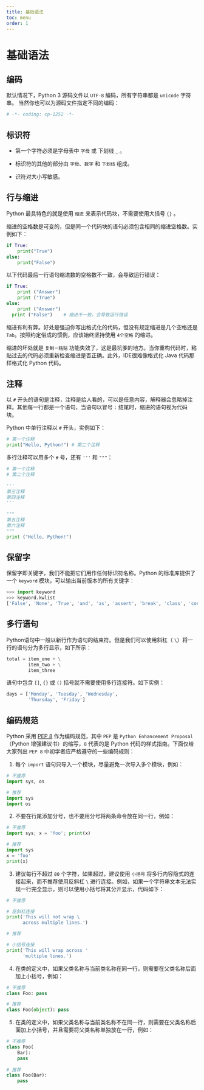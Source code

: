 ```yaml
---
title: 基础语法
toc: menu
order: 1
---
```


<BackTop></BackTop>

# 基础语法

## 编码

默认情况下，Python 3 源码文件以 `UTF-8` 编码，所有字符串都是 `unicode` 字符串。 当然你也可以为源码文件指定不同的编码：

```python
# -*- coding: cp-1252 -*-
```

## 标识符

- 第一个字符必须是字母表中 `字母` 或 下划线 `_` 。

- 标识符的其他的部分由 `字母`、`数字` 和 `下划线` 组成。

- 识符对大小写敏感。

## 行与缩进

Python 最具特色的就是使用 `缩进` 来表示代码块，不需要使用大括号 `{}` 。

缩进的空格数是可变的，但是同一个代码块的语句必须包含相同的缩进空格数。实例如下：

```python
if True:
    print("True")
else:
    print("False")
```

以下代码最后一行语句缩进数的空格数不一致，会导致运行错误：

```python
if True:
    print ("Answer")
    print ("True")
else:
    print ("Answer")
  print ("False")    # 缩进不一致，会导致运行错误
```

缩进有利有弊。好处是强迫你写出格式化的代码，但没有规定缩进是几个空格还是 `Tab`。按照约定俗成的惯例，应该始终坚持使用 `4个空格` 的缩进。

缩进的坏处就是 `复制－粘贴` 功能失效了，这是最坑爹的地方。当你重构代码时，粘贴过去的代码必须重新检查缩进是否正确。此外，IDE很难像格式化 Java 代码那样格式化 Python 代码。

## 注释

以 `#` 开头的语句是注释，注释是给人看的，可以是任意内容，解释器会忽略掉注释。其他每一行都是一个语句，当语句以冒号 `:` 结尾时，缩进的语句视为代码块。

Python 中单行注释以 `#` 开头，实例如下：

```python
# 第一个注释
print("Hello, Python!") # 第二个注释
```

多行注释可以用多个 `#` 号，还有 `'''` 和 `"""`：

```python
# 第一个注释
# 第二个注释
 
'''
第三注释
第四注释
'''
 
"""
第五注释
第六注释
"""
print ("Hello, Python!")
```

## 保留字

保留字即关键字，我们不能把它们用作任何标识符名称。Python 的标准库提供了一个 `keyword` 模块，可以输出当前版本的所有关键字：

```python
>>> import keyword
>>> keyword.kwlist
['False', 'None', 'True', 'and', 'as', 'assert', 'break', 'class', 'continue', 'def', 'del', 'elif', 'else', 'except', 'finally', 'for', 'from', 'global', 'if', 'import', 'in', 'is', 'lambda', 'nonlocal', 'not', 'or', 'pass', 'raise', 'return', 'try', 'while', 'with', 'yield']
```

## 多行语句

Python语句中一般以新行作为语句的结束符。但是我们可以使用斜杠（ `\`）将一行的语句分为多行显示，如下所示：

```python
total = item_one + \
        item_two + \
        item_three
```

语句中包含 `[]`, `{}` 或 `()` 括号就不需要使用多行连接符。如下实例：

```python
days = ['Monday', 'Tuesday', 'Wednesday',
        'Thursday', 'Friday']
```

## 编码规范

Python 采用 [PEP 8](https://peps.python.org/pep-0008/) 作为编码规范，其中 `PEP` 是 `Python Enhancement Proposal`（Python 增强建议书）的缩写，`8` 代表的是 Python 代码的样式指南。下面仅给大家列出 `PEP 8` 中初学者应严格遵守的一些编码规则：

1. 每个 `import` 语句只导入一个模块，尽量避免一次导入多个模块，例如：

```python
# 不推荐
import sys, os

# 推荐
import sys
import os
```

2. 不要在行尾添加分号，也不要用分号将两条命令放在同一行，例如：

```python
# 不推荐
import sys; x = 'foo'; print(x)

# 推荐
import sys
x = 'foo'
print(x)
```

3. 建议每行不超过 `80` 个字符，如果超过，建议使用 `小括号` 将多行内容隐式的连接起来，而不推荐使用反斜杠 `\` 进行连接。例如，如果一个字符串文本无法实现一行完全显示，则可以使用小括号将其分开显示，代码如下：

```python
# 不推荐

# 反斜杠连接
print('This will not wrap \
      across multiple lines.')

# 推荐

# 小括号连接
print('This will wrap across '
      'multiple lines.')
```

4. 在类的定义中，如果父类名称与当前类名称在同一行，则需要在父类名称后面加上小括号，例如：

```python
# 不推荐
class Foo: pass

# 推荐
class Foo(object): pass
```

5. 在类的定义中，如果父类名称与当前类名称不在同一行，则需要在父类名称后面加上小括号，并且需要将父类名称单独放在一行，例如：

```python
# 不推荐
class Foo(
    Bar):
    pass
    
# 推荐
class Foo(Bar):
    pass
```

